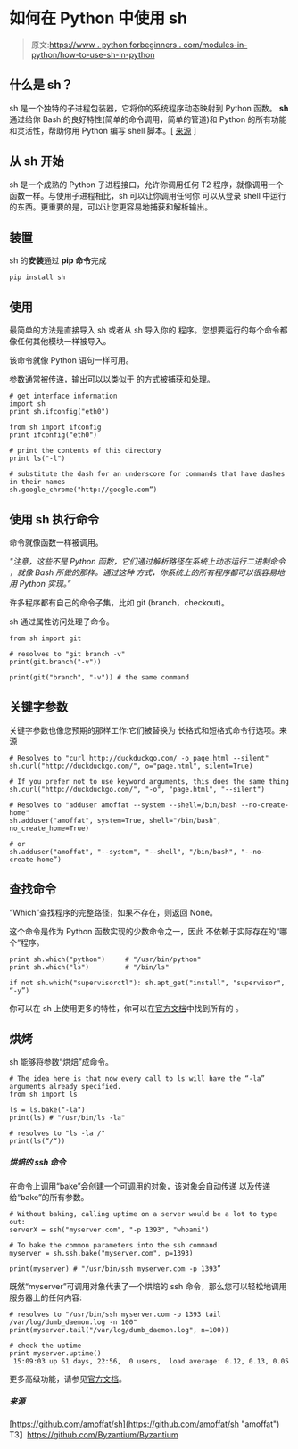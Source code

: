 # 如何在 Python 中使用 sh

> 原文:[https://www . python forbeginners . com/modules-in-python/how-to-use-sh-in-python](https://www.pythonforbeginners.com/modules-in-python/how-to-use-sh-in-python)

## 什么是 sh？

sh 是一个独特的子进程包装器，它将你的系统程序动态映射到 Python
函数。 **sh** 通过给你
Bash 的良好特性(简单的命令调用，简单的管道)和 Python 的所有功能
和灵活性，帮助你用 Python 编写 shell 脚本。[ [来源](https://amoffat.github.io/sh/ "sh") ]

## 从 sh 开始

sh 是一个成熟的 Python 子进程接口，允许你调用任何 T2 程序，就像调用一个函数一样。与使用子进程相比，sh 可以让你调用任何你
可以从登录 shell 中运行的东西。更重要的是，可以让您更容易地捕获和解析输出。

## 装置

sh 的**安装**通过 **pip 命令**完成

```
pip install sh 
```

## 使用

最简单的方法是直接导入 sh 或者从 sh 导入你的
程序。您想要运行的每个命令都像任何其他模块一样被导入。

该命令就像 Python 语句一样可用。

参数通常被传递，输出可以以类似于
的方式被捕获和处理。

```
# get interface information
import sh
print sh.ifconfig("eth0")

from sh import ifconfig
print ifconfig("eth0")

# print the contents of this directory
print ls("-l")

# substitute the dash for an underscore for commands that have dashes in their names
sh.google_chrome("http://google.com”)
```

## 使用 sh 执行命令

命令就像函数一样被调用。

*"注意，这些不是 Python 函数，它们通过解析路径在系统上动态运行二进制命令
，就像 Bash 所做的那样。通过这种
方式，你系统上的所有程序都可以很容易地用 Python 实现。”*

许多程序都有自己的命令子集，比如 git (branch，checkout)。

sh 通过属性访问处理子命令。

```
from sh import git

# resolves to "git branch -v"
print(git.branch("-v"))

print(git("branch", "-v")) # the same command
```

## 关键字参数

关键字参数也像您预期的那样工作:它们被替换为
长格式和短格式命令行选项。来源

```
# Resolves to "curl http://duckduckgo.com/ -o page.html --silent"
sh.curl("http://duckduckgo.com/", o="page.html", silent=True)

# If you prefer not to use keyword arguments, this does the same thing
sh.curl("http://duckduckgo.com/", "-o", "page.html", "--silent")

# Resolves to "adduser amoffat --system --shell=/bin/bash --no-create-home"
sh.adduser("amoffat", system=True, shell="/bin/bash", no_create_home=True)

# or
sh.adduser("amoffat", "--system", "--shell", "/bin/bash", "--no-create-home”)
```

## 查找命令

“Which”查找程序的完整路径，如果不存在，则返回 None。

这个命令是作为 Python 函数实现的少数命令之一，因此
不依赖于实际存在的“哪个”程序。

```
print sh.which("python")     # "/usr/bin/python"
print sh.which("ls")         # "/bin/ls"

if not sh.which("supervisorctl"): sh.apt_get("install", "supervisor", “-y”)
```

你可以在 sh 上使用更多的特性，你可以在[官方文档](https://amoffat.github.io/sh/#basic-features "basic_features")中找到所有的
。

## 烘烤

sh 能够将参数“烘焙”成命令。

```
# The idea here is that now every call to ls will have the “-la” arguments already specified.
from sh import ls

ls = ls.bake("-la")
print(ls) # "/usr/bin/ls -la"

# resolves to "ls -la /"
print(ls(“/“))
```

##### 烘焙的 ssh 命令

在命令上调用“bake”会创建一个可调用的对象，该对象会自动传递
以及传递给“bake”的所有参数。

```
# Without baking, calling uptime on a server would be a lot to type out:
serverX = ssh("myserver.com", "-p 1393", "whoami")

# To bake the common parameters into the ssh command
myserver = sh.ssh.bake("myserver.com", p=1393)

print(myserver) # "/usr/bin/ssh myserver.com -p 1393”
```

既然“myserver”可调用对象代表了一个烘焙的 ssh 命令，那么您可以轻松地调用服务器上的任何内容:

```
# resolves to "/usr/bin/ssh myserver.com -p 1393 tail /var/log/dumb_daemon.log -n 100"
print(myserver.tail("/var/log/dumb_daemon.log", n=100))

# check the uptime
print myserver.uptime()
 15:09:03 up 61 days, 22:56,  0 users,  load average: 0.12, 0.13, 0.05
```

更多高级功能，请参见[官方文档](https://amoffat.github.io/sh/#advanced-features "advanced_features")。

##### 来源

[https://github.com/amoffat/sh](https://github.com/amoffat/sh "amoffat")
T3】https://github.com/Byzantium/Byzantium
